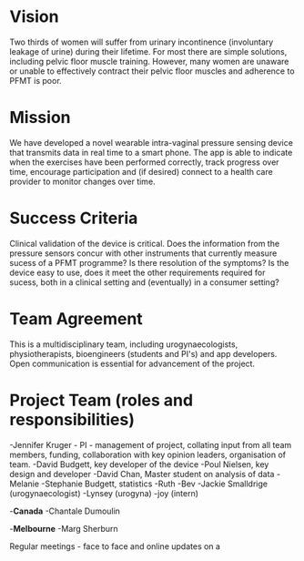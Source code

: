 

# Vision

Two thirds of women will suffer from urinary incontinence (involuntary leakage of urine) during their lifetime. For most there are simple solutions, including pelvic floor muscle training. However, many women are unaware or unable to effectively contract their pelvic floor muscles and adherence to PFMT is poor.

# Mission

We have developed a novel wearable intra-vaginal pressure sensing device that transmits data in real time to a smart phone. The app is able to indicate when the exercises have been performed correctly, track progress over time, encourage participation and (if desired) connect to a health care provider to monitor changes over time. 

# Success Criteria

Clinical validation of the device is critical. Does the information from the pressure sensors concur with other instruments that currently measure sucess of a PFMT programme?  Is there resolution of the symptoms? Is the device easy to use, does it meet the other requirements required for sucess, both in a clinical setting and (eventually) in a consumer setting?

# Team Agreement

This is a multidisciplinary team, including urogynaecologists, physiotherapists, bioengineers (students and PI's) and app developers.  Open communication is essential for advancement of the project. 

# Project Team (roles and responsibilities)

-Jennifer Kruger - PI - management of project, collating input from all team members, funding, collaboration with key opinion leaders, organisation of team. 
-David Budgett, key developer of the device
-Poul Nielsen, key design and developer
-David Chan, Master student on analysis of data
-Melanie 
-Stephanie Budgett, statistics
-Ruth
-Bev
-Jackie Smalldrige (urogynaecologist)
-Lynsey (urogyna)
-joy (intern)

-**Canada**
-Chantale Dumoulin

-**Melbourne**
-Marg Sherburn







Regular meetings - face to face and online updates on a 


